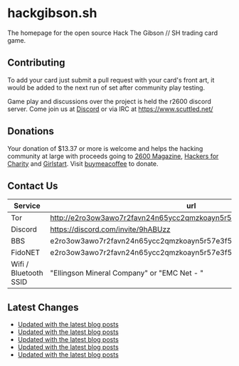 # hackgibson.sh
The homepage for the open source Hack The Gibson // SH trading card game.


## Contributing

To add your card just submit a pull request with your card's front art, it would be added to the next run of set after community play testing.

Game play and discussions over the project is held the r2600 discord server. Come join us at [Discord](https://discord.com/invite/9hABUzz) or via IRC at https://www.scuttled.net/


## Donations

Your donation of $13.37 or more is welcome and helps the hacking community at large with proceeds going to [2600 Magazine](https://2600.com/), [Hackers for Charity](https://hackersforcharity.org) and [Girlstart](https://girlstart.org).  Visit [buymeacoffee](https://www.buymeacoffee.com/hackgibson.sh) to donate.


## Contact Us

Service | url
-|-
Tor | http://e2ro3ow3awo7r2favn24n65ycc2qmzkoayn5r57e3f56nvjwdcgg32ad.onion
Discord | https://discord.com/invite/9hABUzz
BBS | e2ro3ow3awo7r2favn24n65ycc2qmzkoayn5r57e3f56nvjwdcgg32ad.onion:23
FidoNET | e2ro3ow3awo7r2favn24n65ycc2qmzkoayn5r57e3f56nvjwdcgg32ad.onion:24554
Wifi / Bluetooth SSID | "Ellingson Mineral Company" or "EMC Net - <fidonet address>"

## Latest Changes
<!-- BLOG-POST-LIST:START -->
- [Updated with the latest blog posts](https://github.com/DFW2600/hackgibson.sh/commit/aec15b2aeb3885fcd9fc1a12491c4e7de0c4f6ab)
- [Updated with the latest blog posts](https://github.com/DFW2600/hackgibson.sh/commit/b81f95d1909a61da34b03362dc36e519402d43fa)
- [Updated with the latest blog posts](https://github.com/DFW2600/hackgibson.sh/commit/8edeaf0e60bbbde0ae029d9a64a9505f32c8c836)
- [Updated with the latest blog posts](https://github.com/DFW2600/hackgibson.sh/commit/37dbceb1d8bb0a7d4b4af8d7600ff75780521168)
- [Updated with the latest blog posts](https://github.com/DFW2600/hackgibson.sh/commit/e31da6fa07885044f4564e2a49fdf98b514364fb)
<!-- BLOG-POST-LIST:END -->
